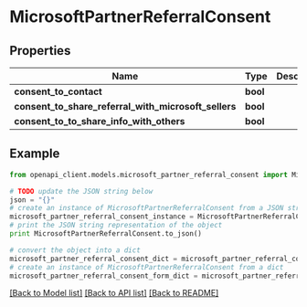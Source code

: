 # MicrosoftPartnerReferralConsent


## Properties
Name | Type | Description | Notes
------------ | ------------- | ------------- | -------------
**consent_to_contact** | **bool** |  | [optional] 
**consent_to_share_referral_with_microsoft_sellers** | **bool** |  | [optional] 
**consent_to_to_share_info_with_others** | **bool** |  | [optional] 

## Example

```python
from openapi_client.models.microsoft_partner_referral_consent import MicrosoftPartnerReferralConsent

# TODO update the JSON string below
json = "{}"
# create an instance of MicrosoftPartnerReferralConsent from a JSON string
microsoft_partner_referral_consent_instance = MicrosoftPartnerReferralConsent.from_json(json)
# print the JSON string representation of the object
print MicrosoftPartnerReferralConsent.to_json()

# convert the object into a dict
microsoft_partner_referral_consent_dict = microsoft_partner_referral_consent_instance.to_dict()
# create an instance of MicrosoftPartnerReferralConsent from a dict
microsoft_partner_referral_consent_form_dict = microsoft_partner_referral_consent.from_dict(microsoft_partner_referral_consent_dict)
```
[[Back to Model list]](../README.md#documentation-for-models) [[Back to API list]](../README.md#documentation-for-api-endpoints) [[Back to README]](../README.md)


